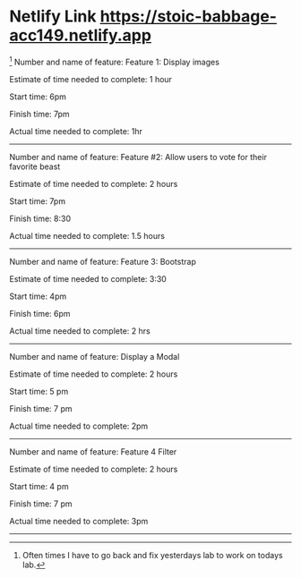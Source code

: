 # Netlify Link https://stoic-babbage-acc149.netlify.app
[^1]
Number and name of feature: Feature 1: Display images

Estimate of time needed to complete: 1 hour

Start time: 6pm

Finish time: 7pm

Actual time needed to complete: 1hr

---

Number and name of feature: Feature #2: Allow users to vote for their favorite beast

Estimate of time needed to complete: 2 hours

Start time: 7pm

Finish time: 8:30

Actual time needed to complete: 1.5 hours

---

Number and name of feature: Feature 3: Bootstrap

Estimate of time needed to complete: 3:30

Start time: 4pm

Finish time: 6pm

Actual time needed to complete: 2 hrs

---

Number and name of feature: Display a Modal

Estimate of time needed to complete: 2 hours


Start time: 5 pm


Finish time: 7 pm

Actual time needed to complete: 2pm

---

Number and name of feature: Feature 4 Filter

Estimate of time needed to complete: 2 hours


Start time: 4 pm


Finish time: 7 pm

Actual time needed to complete: 3pm 

---
[^1]:Often times I have to go back and fix yesterdays lab to work on todays lab.


